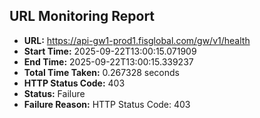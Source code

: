 ## URL Monitoring Report

- **URL:** https://api-gw1-prod1.fisglobal.com/gw/v1/health
- **Start Time:** 2025-09-22T13:00:15.071909
- **End Time:** 2025-09-22T13:00:15.339237
- **Total Time Taken:** 0.267328 seconds
- **HTTP Status Code:** 403
- **Status:** Failure
- **Failure Reason:** HTTP Status Code: 403

